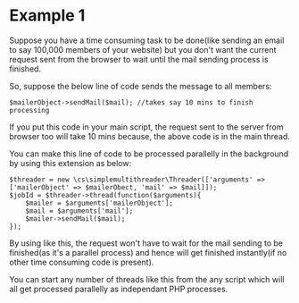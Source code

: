 Example 1
=========
Suppose you have a time consuming task to be done(like sending an email to say 100,000 members of your website) but you don't want the current request sent from the browser to wait until the mail sending process is finished.

So, suppose the below line of code sends the message to all members:

`$mailerObject->sendMail($mail); //takes say 10 mins to finish processing`

If you put this code in your main script, the request sent to the server from browser too will take 10 mins because, the above code is in the main thread.

You can make this line of code to be processed parallelly in the background by using this extension as below:
```
$threader = new \cs\simplemultithreader\Threader(['arguments' => ['mailerObject' => $mailerObect, 'mail' => $mail]]);
$jobId = $threader->thread(function($arguments){
    $mailer = $arguments['mailerObject'];
    $mail = $arguments['mail'];
    $mailer->sendMail($mail);
});
```
By using like this, the request won't have to wait for the mail sending to be finished(as it's a parallel process) and hence will get finished instantly(if no other time consuming code is present).

You can start any number of threads like this from the any script which will all get processed parallelly as independant PHP processes.
